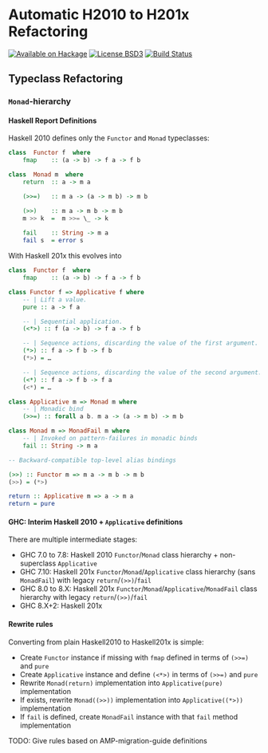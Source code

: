 Automatic H2010 to H201x Refactoring
====================================

[![Available on Hackage][badge-hackage]][hackage]
[![License BSD3][badge-license]][license]
[![Build Status][badge-travis]][travis]

[badge-travis]: https://travis-ci.org/alanz/Hs2010To201x.png?branch=master
[travis]: https://travis-ci.org/alanz/Hs2010To201x
[badge-hackage]: https://img.shields.io/hackage/v/Hs2010To201x.svg?dummy
[hackage]: https://hackage.haskell.org/package/Hs2010To201x
[badge-license]: https://img.shields.io/badge/license-BSD3-green.svg?dummy
[license]: https://github.com/alanz/Hs2010To201x/blob/master/LICENSE

Typeclass Refactoring
---------------------

### `Monad`-hierarchy

#### Haskell Report Definitions

Haskell 2010 defines only the `Functor` and `Monad` typeclasses:

```haskell
class  Functor f  where
    fmap    :: (a -> b) -> f a -> f b

class  Monad m  where
    return  :: a -> m a

    (>>=)   :: m a -> (a -> m b) -> m b

    (>>)    :: m a -> m b -> m b
    m >> k  =  m >>= \_ -> k
    
    fail    :: String -> m a
    fail s  = error s
```

With Haskell 201x this evolves into

```haskell
class  Functor f  where
    fmap    :: (a -> b) -> f a -> f b

class Functor f => Applicative f where
    -- | Lift a value.
    pure :: a -> f a

    -- | Sequential application.
    (<*>) :: f (a -> b) -> f a -> f b

    -- | Sequence actions, discarding the value of the first argument.
    (*>) :: f a -> f b -> f b
    (*>) = …

    -- | Sequence actions, discarding the value of the second argument.
    (<*) :: f a -> f b -> f a
    (<*) = …

class Applicative m => Monad m where
    -- | Monadic bind
    (>>=) :: forall a b. m a -> (a -> m b) -> m b

class Monad m => MonadFail m where
    -- | Invoked on pattern-failures in monadic binds
    fail :: String -> m a

-- Backward-compatible top-level alias bindings

(>>) :: Functor m => m a -> m b -> m b
(>>) = (*>)

return :: Applicative m => a -> m a
return = pure
```


#### GHC: Interim Haskell 2010 + `Applicative` definitions

There are multiple intermediate stages:

 - GHC 7.0 to 7.8: Haskell 2010 `Functor`/`Monad` class hierarchy + non-superclass `Applicative`
 - GHC 7.10:       Haskell 201x `Functor`/`Monad`/`Applicative` class hierarchy (sans `MonadFail`) with legacy `return`/`(>>)`/`fail`
 - GHC 8.0 to 8.X: Haskell 201x `Functor`/`Monad`/`Applicative`/`MonadFail` class hierarchy with legacy `return`/`(>>)`/`fail`
 - GHC 8.X+2:      Haskell 201x

#### Rewrite rules

Converting from plain Haskell2010 to Haskell201x is simple:

- Create `Functor` instance if missing with `fmap` defined in terms of `(>>=)` and `pure`
- Create `Applicative` instance and define `(<*>)` in terms of `(>>=)` and `pure`
- Rewrite `Monad(return)` implementation into `Applicative(pure)` implementation
- If exists, rewrite `Monad((>>))` implementation into `Applicative((*>))` implementation
- If `fail` is defined, create `MonadFail` instance with that `fail` method implementation

TODO: Give rules based on AMP-migration-guide definitions
